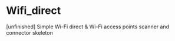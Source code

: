 # Wifi_direct
[unfinished]
Simple Wi-Fi direct & Wi-Fi access points scanner and connector skeleton
